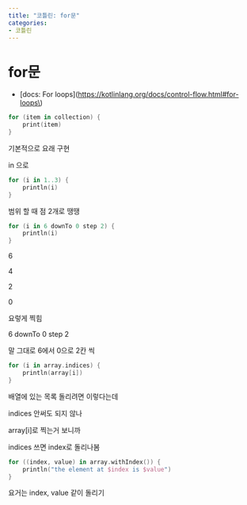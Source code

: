 ```yaml
---
title: "코틀린: for문"
categories:
- 코틀린
---
```


# for문

- [docs: For loops](https://kotlinlang.org/docs/control-flow.html#for-loops\)

```kotlin
for (item in collection) {
    print(item)
}
```

기본적으로 요래 구현

in 으로

```kotlin
for (i in 1..3) {
    println(i)
}
```

범위 할 때 점 2개로 땡땡

```kotlin
for (i in 6 downTo 0 step 2) {
    println(i)
}
```

6

4

2

0

요렇게 찍힘

6 downTo 0 step 2

말 그대로 6에서 0으로 2칸 씩

```kotlin
for (i in array.indices) {
    println(array[i])
}
```

배열에 있는 목록 돌리려면 이렇다는데

indices 안써도 되지 않나

array[i]로 찍는거 보니까

indices 쓰면 index로 돌리나봄

```kotlin
for ((index, value) in array.withIndex()) {
    println("the element at $index is $value")
}
```

요거는 index, value 같이 돌리기
